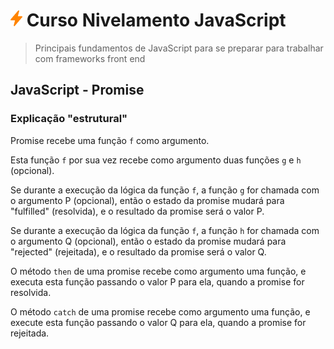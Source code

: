 # ![DevSuperior logo](https://raw.githubusercontent.com/devsuperior/bds-assets/main/ds/devsuperior-logo-small.png) Curso Nivelamento JavaScript

> Principais fundamentos de JavaScript para se preparar para trabalhar com frameworks front end

## JavaScript - Promise

### Explicação "estrutural"

Promise recebe uma função `f` como argumento.

Esta função `f` por sua vez recebe como argumento duas funções `g` e `h` (opcional).

Se durante a execução da lógica da função `f`, a função `g` for chamada com o argumento P (opcional), então o estado da promise mudará para "fulfilled" (resolvida), e o resultado da promise será o valor P.

Se durante a execução da lógica da função `f`, a função `h` for chamada com o argumento Q (opcional), então o estado da promise mudará para "rejected" (rejeitada), e o resultado da promise será o valor Q.

O método `then` de uma promise recebe como argumento uma função, e executa esta função passando o valor P para ela, quando a promise for resolvida.

O método `catch` de uma promise recebe como argumento uma função, e execute esta função passando o valor Q para ela, quando a promise for rejeitada.
